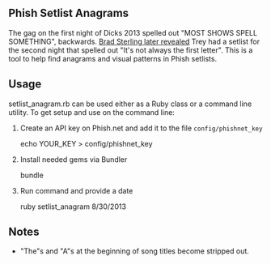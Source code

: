 ## Phish Setlist Anagrams

The gag on the first night of Dicks 2013 spelled out "MOST SHOWS SPELL SOMETHING", backwards.  [Brad Sterling later revealed](https://twitter.com/Phish_Forum/status/376135055040843776) Trey had a setlist for the second night that spelled out "It's not always the first letter".  This is a tool to help find anagrams and visual patterns in Phish setlists.

## Usage

setlist_anagram.rb can be used either as a Ruby class or a command line utility.  To get setup and use on the command line:

1. Create an API key on Phish.net and add it to the file `config/phishnet_key`

	echo YOUR_KEY > config/phishnet_key

2. Install needed gems via Bundler

	bundle

2. Run command and provide a date

	ruby setlist_anagram 8/30/2013

## Notes

- "The"s and "A"s at the beginning of song titles become stripped out.